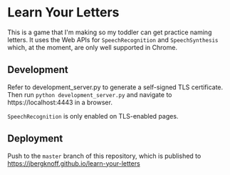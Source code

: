 # Learn Your Letters

This is a game that I'm making so my toddler can get practice naming letters. It uses the Web APIs for `SpeechRecognition` and `SpeechSynthesis` which, at the moment, are only well supported in Chrome.

## Development

Refer to development_server.py to generate a self-signed TLS certificate. Then run `python development_server.py` and navigate to https://localhost:4443 in a browser.

`SpeechRecognition` is only enabled on TLS-enabled pages.

## Deployment

Push to the `master` branch of this repository, which is published to https://jbergknoff.github.io/learn-your-letters
